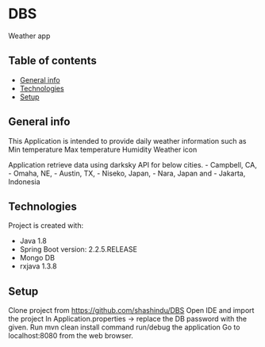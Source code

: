# DBS
Weather app
## Table of contents
* [General info](#general-info)
* [Technologies](#technologies)
* [Setup](#setup)

## General info
This Application is intended to provide daily weather information such as
 Min temperature
 Max temperature
 Humidity
 Weather icon
 
 Application retrieve data using darksky API for below cities.
	- Campbell, CA, 
	- Omaha, NE, 
	- Austin, TX,
	- Niseko, Japan,
	- Nara, Japan and
	- Jakarta, Indonesia 

	
## Technologies
Project is created with:
* Java 1.8
* Spring Boot version: 2.2.5.RELEASE
* Mongo DB
* rxjava 1.3.8
	
## Setup
Clone project from https://github.com/shashindu/DBS
Open IDE and import the project
In Application.properties -> replace the DB password with the given.
Run mvn clean install command
run/debug the application 
Go to localhost:8080 from the web browser.

